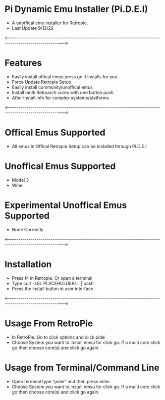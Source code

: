 # Pi Dynamic Emu Installer (Pi.D.E.I)
- A unoffical emu installer for Retropie. 
- Last Update 9/12/22

<-------------------------------------------------------------------------------------------------------->

# Features
- Easily install offical emus press go it installs for you
- Force Update Retropie Setup 
- Easily install community/unoffical emus
- Install multi Retroarch cores with one button push
- After Install info for complex systems/platforms

<-------------------------------------------------------------------------------------------------------->

# Offical Emus Supported 
- All emus in Offical Retropie Setup can be installed through Pi.D.E.I


# Unoffical Emus Supported 
- Model 3
- Wine


# Experimental Unoffical Emus Supported 
- None Currently 

<-------------------------------------------------------------------------------------------------------->

# Installation
- Press f4 in Retropie. Or open a terminal
- Type curl -sSL PLACEHOLDER/... | bash
- Press the install button in user interface

<-------------------------------------------------------------------------------------------------------->

# Usage From RetroPie
- In RetroPie. Go to click options and click pidei
- Choose System you want to install emsu for click go. If a multi core click go then choose core(s) and click go again.


# Usage from Terminal/Command Line 
- Open terminal type  "pidei"  and then press enter.
- Choose System you want to install emsu for click go. If a multi core click go then choose core(s) and click go again.

